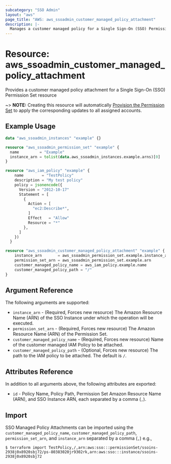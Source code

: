 ```yaml
---
subcategory: "SSO Admin"
layout: "aws"
page_title: "AWS: aws_ssoadmin_customer_managed_policy_attachment"
description: |-
  Manages a customer managed policy for a Single Sign-On (SSO) Permission Set
---
```


# Resource: aws_ssoadmin_customer_managed_policy_attachment

Provides a customer managed policy attachment for a Single Sign-On (SSO) Permission Set resource

~> **NOTE:** Creating this resource will automatically [Provision the Permission Set](https://docs.aws.amazon.com/singlesignon/latest/APIReference/API_ProvisionPermissionSet.html) to apply the corresponding updates to all assigned accounts.

## Example Usage

```terraform
data "aws_ssoadmin_instances" "example" {}

resource "aws_ssoadmin_permission_set" "example" {
  name         = "Example"
  instance_arn = tolist(data.aws_ssoadmin_instances.example.arns)[0]
}

resource "aws_iam_policy" "example" {
	name        = "TestPolicy"
	description = "My test policy"
	policy = jsonencode({
	  Version = "2012-10-17"
	  Statement = [
		{
		  Action = [
			"ec2:Describe*",
		  ]
		  Effect   = "Allow"
		  Resource = "*"
		},
	  ]
	})
  }

resource "aws_ssoadmin_customer_managed_policy_attachment" "example" {
	instance_arn       = aws_ssoadmin_permission_set.example.instance_arn
	permission_set_arn = aws_ssoadmin_permission_set.example.arn
	customer_managed_policy_name = aws_iam_policy.example.name
	customer_managed_policy_path = "/"
}
```

## Argument Reference

The following arguments are supported:

* `instance_arn` - (Required, Forces new resource) The Amazon Resource Name (ARN) of the SSO Instance under which the operation will be executed.
* `permission_set_arn` - (Required, Forces new resource) The Amazon Resource Name (ARN) of the Permission Set.
* `customer_managed_policy_name` - (Required, Forces new resource) Name of the customer managed IAM Policy to be attached.
* `customer_managed_policy_path` - (Optional, Forces new resource) The path to the IAM policy to be attached. The default is `/`.

## Attributes Reference

In addition to all arguments above, the following attributes are exported:

* `id` - Policy Name, Policy Path, Permission Set Amazon Resource Name (ARN), and SSO Instance ARN, each separated by a comma (`,`).

## Import

SSO Managed Policy Attachments can be imported using the `customer_managed_policy_name`, `customer_managed_policy_path`, `permission_set_arn`, and `instance_arn` separated by a comma (`,`) e.g.,

```
$ terraform import TestPolicy,/,arn:aws:sso:::permissionSet/ssoins-2938j0x8920sbj72/ps-80383020jr9302rk,arn:aws:sso:::instance/ssoins-2938j0x8920sbj72
```
